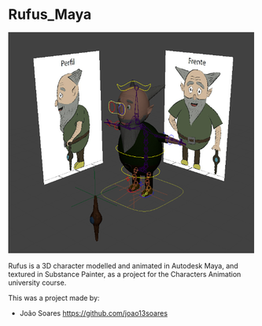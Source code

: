 # Rufus_Maya

<img src = "https://github.com/joao13soares/Rufus_Maya/blob/main/Rufus.png" width = "500">

Rufus is a 3D character modelled and animated in Autodesk Maya, and textured in Substance Painter, as a project for the Characters Animation university course.

This was a project made by:
- João Soares https://github.com/joao13soares
